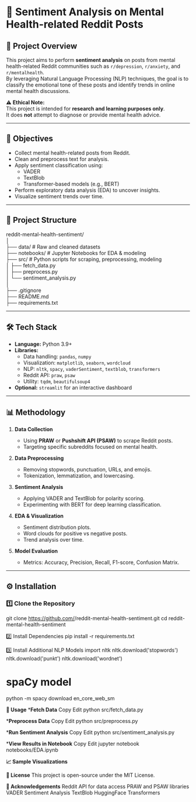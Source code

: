 # 🧠 Sentiment Analysis on Mental Health-related Reddit Posts

## 📌 Project Overview
This project aims to perform **sentiment analysis** on posts from mental health-related Reddit communities such as `r/depression`, `r/anxiety`, and `r/mentalhealth`.  
By leveraging Natural Language Processing (NLP) techniques, the goal is to classify the emotional tone of these posts and identify trends in online mental health discussions.

⚠ **Ethical Note:**  
This project is intended for **research and learning purposes only**.  
It does **not** attempt to diagnose or provide mental health advice.

---

## 🎯 Objectives
- Collect mental health-related posts from Reddit.
- Clean and preprocess text for analysis.
- Apply sentiment classification using:
  - VADER
  - TextBlob
  - Transformer-based models (e.g., BERT)
- Perform exploratory data analysis (EDA) to uncover insights.
- Visualize sentiment trends over time.

---

## 📂 Project Structure
reddit-mental-health-sentiment/   
│   
├── data/ # Raw and cleaned datasets   
├── notebooks/ # Jupyter Notebooks for EDA & modeling    
├── src/ # Python scripts for scraping, preprocessing, modeling    
│ ├── fetch_data.py   
│ ├── preprocess.py   
│ └── sentiment_analysis.py   
│    
├── .gitignore    
├── README.md    
├── requirements.txt    


---

## 🛠 Tech Stack
- **Language:** Python 3.9+
- **Libraries:**
  - Data handling: `pandas`, `numpy`
  - Visualization: `matplotlib`, `seaborn`, `wordcloud`
  - NLP: `nltk`, `spacy`, `vaderSentiment`, `textblob`, `transformers`
  - Reddit API: `praw`, `psaw`
  - Utility: `tqdm`, `beautifulsoup4`
- **Optional:** `streamlit` for an interactive dashboard

---

## 📊 Methodology
1. **Data Collection**  
   - Using **PRAW** or **Pushshift API (PSAW)** to scrape Reddit posts.
   - Targeting specific subreddits focused on mental health.

2. **Data Preprocessing**  
   - Removing stopwords, punctuation, URLs, and emojis.
   - Tokenization, lemmatization, and lowercasing.

3. **Sentiment Analysis**  
   - Applying VADER and TextBlob for polarity scoring.
   - Experimenting with BERT for deep learning classification.

4. **EDA & Visualization**  
   - Sentiment distribution plots.
   - Word clouds for positive vs negative posts.
   - Trend analysis over time.

5. **Model Evaluation**  
   - Metrics: Accuracy, Precision, Recall, F1-score, Confusion Matrix.

---

## ⚙️ Installation
### 1️⃣ Clone the Repository
git clone https://github.com/<your-username>/reddit-mental-health-sentiment.git
cd reddit-mental-health-sentiment

2️⃣ Install Dependencies
pip install -r requirements.txt

3️⃣ Install Additional NLP Models
import nltk
nltk.download('stopwords')
nltk.download('punkt')
nltk.download('wordnet')

# spaCy model
python -m spacy download en_core_web_sm


**🚀 Usage**
***Fetch Data**
Copy
Edit
python src/fetch_data.py

***Preprocess Data**
Copy
Edit
python src/preprocess.py

***Run Sentiment Analysis**
Copy
Edit
python src/sentiment_analysis.py

***View Results in Notebook**
Copy
Edit
jupyter notebook notebooks/EDA.ipynb

**📈 Sample Visualizations**


**📜 License**
This project is open-source under the MIT License.

**🙏 Acknowledgements**
Reddit API for data access
PRAW and PSAW libraries
VADER Sentiment Analysis
TextBlob
HuggingFace Transformers


